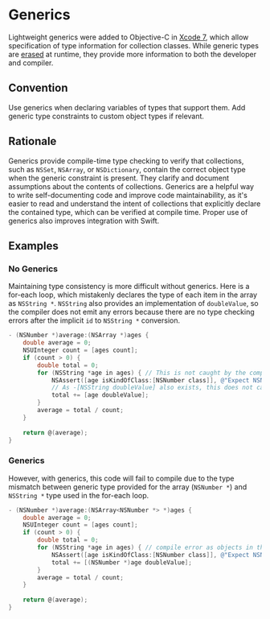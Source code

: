 # Generics

Lightweight generics were added to Objective-C in [Xcode 7](https://developer.apple.com/library/archive/releasenotes/DeveloperTools/RN-Xcode/Chapters/Introduction.html#//apple_ref/doc/uid/TP40001051-CH1-SW326), which allow specification of type information for collection classes. While generic types are [erased](https://en.wikipedia.org/wiki/Type_erasure) at runtime, they provide more information to both the developer and compiler.

## Convention

Use generics when declaring variables of types that support them. Add generic type constraints to custom object types if relevant.

## Rationale

Generics provide compile-time type checking to verify that collections, such as `NSSet`, `NSArray`, or `NSDictionary`, contain the correct object type when the generic constraint is present. They clarify and document assumptions about the contents of collections. Generics are a helpful way to write self-documenting code and improve code maintainability, as it's easier to read and understand the intent of collections that explicitly declare the contained type, which can be verified at compile time. Proper use of generics also improves integration with Swift.

## Examples

### No Generics

Maintaining type consistency is more difficult without generics. Here is a for-each loop, which mistakenly declares the type of each item in the array as `NSString *`. `NSString` also provides an implementation of `doubleValue`, so the compiler does not emit any errors because there are no type checking errors after the implicit `id` to `NSString *` conversion.

```Objective-C
- (NSNumber *)average:(NSArray *)ages {
    double average = 0; 
    NSUInteger count = [ages count];
    if (count > 0) {
        double total = 0;
        for (NSString *age in ages) { // This is not caught by the compiler
            NSAssert([age isKindOfClass:[NSNumber class]], @"Expect NSNumbers in the input array");
            // As -[NSString doubleValue] also exists, this does not cause a compiler error
            total += [age doubleValue];
        }
        average = total / count;
    }
    
    return @(average);
}
```

### Generics 

However, with generics, this code will fail to compile due to the type mismatch between generic type provided for the array (`NSNumber *`) and `NSString *` type used in the for-each loop.

```Objective-C
- (NSNumber *)average:(NSArray<NSNumber *> *)ages {
    double average = 0; 
    NSUInteger count = [ages count];
    if (count > 0) {
        double total = 0;
        for (NSString *age in ages) { // compile error as objects in the ages array are NSNumbers
            NSAssert([age isKindOfClass:[NSNumber class]], @"Expect NSNumbers in the input array");
            total += [(NSNumber *)age doubleValue];
        }
        average = total / count;
    }
    
    return @(average);
}
```